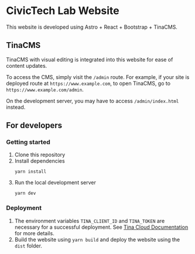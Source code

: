 # CivicTech Lab Website

This website is developed using Astro + React + Bootstrap + TinaCMS.

## TinaCMS

TinaCMS with visual editing is integrated into this website for ease of content updates.

To access the CMS, simply visit the `/admin` route. For example, if your site is deployed route at `https://www.example.com`, to open TinaCMS, go to `https://www.example.com/admin`.

On the development server, you may have to access `/admin/index.html` instead.

## For developers

### Getting started

1. Clone this repository
2. Install dependencies
   ```
   yarn install
   ```
3. Run the local development server
   ```
   yarn dev
   ```

### Deployment

1. The environment variables `TINA_CLIENT_ID` and `TINA_TOKEN` are necessary for a successful deployment. See [Tina Cloud Documentation](https://tina.io/docs/tina-cloud/overview/) for more details.
2. Build the website using `yarn build` and deploy the website using the `dist` folder.
